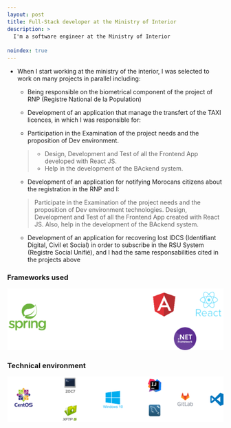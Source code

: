 ```yaml
---
layout: post
title: Full-Stack developer at the Ministry of Interior 
description: >
  I'm a software engineer at the Ministry of Interior

noindex: true
---
```


- When I start working at the ministry of the interior, I was selected to work on many projects in parallel including:
  *   Being responsible on the biometrical component of the project of RNP (Registre National de la Population)
  *   Development of an application that manage the transfert of the TAXI licences, in which I was responsible for:

    * Participation in the Examination of the project needs and the proposition of Dev environment.
  > - Design, Development and Test of all the Frontend App developed with React JS.
  > - Help in the development of the BAckend system.

  *   Development of an application for notifying Morocans citizens about the registration in the RNP and I:

  > Participate in the Examination of the project needs and the proposition of Dev environment technologies.
  > Design, Development and Test of all the Frontend App created with React JS.
  > Also, help in the development of the BAckend system.
  
  *  Development of an application for recovering lost IDCS (Identifiant Digital, Civil et Social) in order to subscribe in the RSU System (Registre Social Unifié), and I had the same responsabilities cited in the projects above


### Frameworks used
 
  ![](/assets/img/frameworkpath.png)

### Technical environment

  ![](/assets/img/techno.png)





